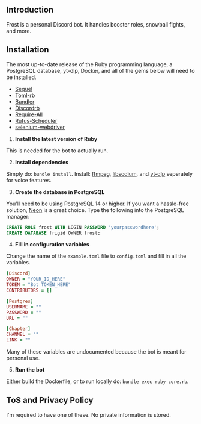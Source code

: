 ## Introduction

Frost is a personal Discord bot. It handles booster roles, snowball fights, and more.

## Installation 

The most up-to-date release of the Ruby programming language, a PostgreSQL database, yt-dlp, Docker, and all of the gems below will need to be installed.

- [Sequel](https://github.com/jeremyevans/sequel)
- [Toml-rb](https://github.com/emancu/toml-rb)
- [Bundler](https://rubygems.org/gems/bundler/versions/2.5.18)
- [Discordrb](https://github.com/shardlab/discordrb)
- [Require-All](https://github.com/jarmo/require_all)
- [Rufus-Scheduler](https://github.com/jmettraux/rufus-scheduler)
- [selenium-webdriver](https://rubygems.org/gems/selenium-webdriver)

1. **Install the latest version of Ruby**

This is needed for the bot to actually run.

2. **Install dependencies**

Simply do: `bundle install`. Install: [ffmpeg](https://www.ffmpeg.org/download.html), [libsodium](https://github.com/shardlab/discordrb/wiki/Installing-libsodium), and [yt-dlp](https://github.com/yt-dlp/yt-dlp) seperately for voice features.

3. **Create the database in PostgreSQL**

You'll need to be using PostgreSQL 14 or higher. If you want a hassle-free solution, [Neon](https://neon.tech/home) is a great choice. Type the following
into the PostgreSQL manager:

```sql
CREATE ROLE frost WITH LOGIN PASSWORD 'yourpasswordhere';
CREATE DATABASE frigid OWNER frost;
```

4. **Fill in configuration variables**

Change the name of the `example.toml` file to `config.toml` and fill in all the variables.

```ruby
[Discord]
OWNER = "YOUR_ID_HERE"
TOKEN = "Bot TOKEN_HERE"
CONTRIBUTORS = []

[Postgres]
USERNAME = ""
PASSWORD = ""
URL = ""

[Chapter]
CHANNEL = ""
LINK = ""
```

Many of these variables are undocumented because the bot is meant for personal use.

5. **Run the bot**

Either build the Dockerfile, or to run locally do: `bundle exec ruby core.rb`.

## ToS and Privacy Policy

I'm required to have one of these. No private information is stored.
